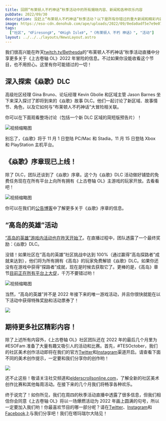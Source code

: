 ```yaml
---
title: 回顾“布莱顿人不朽神话”秋季活动中的所有揭晓内容、新闻和各种欢乐内容
pubDate: 2022/09/30
description: 没赶上“布莱顿人不朽神话”秋季活动？以下是所有你错过的重大新闻和精彩内容！
image: https://eso-cdn.denohub.com/ape/uploads/2022/09/0eda0adf5e7e9e07869fdaa2d4e3ffce.jpg
tags:
  ["社区", "《Firesong》", "《High Isle》", "《布莱顿人 不朽 神话》", "活动"]
layout: ../../../layouts/NewsLayout.astro
---
```


我们很高兴能在昨天[twitch.tv/Bethesda](https://www.twitch.tv/bethesda)的“布莱顿人不朽神话”秋季活动直播中分享更多关于《上古卷轴
OL》2022 年冒险的信息。不过如果你没能收看这个节目，也不用担心。这里有你可能错过的一切！

## 深入探索《焱歌》DLC

高级社区经理 Gina Bruno、论坛经理 Kevin Gbolie 和区域主管 Jason Barnes 坐下来深入探讨了即将到来的《焱歌》故事
DLC。他们一起讨论了新区域、故事情节、角色，以及它如何与“布莱顿人不朽神话”大冒险相关联。

你可以在下面观看整场讨论（包括一个新 DLC 区域的简短版预告片）！

![视频缩略图](https://i.ytimg.com/vi/jmitoe9EIJQ/maxresdefault.jpg)

别忘了，《焱歌》将于 11 月 1 日登陆 PC/Mac 和 Stadia，11 月 15 日登陆 Xbox 和 PlayStation 主机平台。

## 《焱歌》序章现已上线！

除了 DLC，团队还谈到了《焱歌》序章。这个为《焱歌》DLC 活动做好铺垫的免费任务现在在所有平台上向所有拥有《上古卷轴
OL》主游戏的玩家开放。去看看吧！

![视频缩略图](https://i.ytimg.com/vi/Hw_S7V14LWo/maxresdefault.jpg)

你可以在我们的[公告博客](/news/post/62839)中了解更多关于《焱歌》序章的信息。

## “高岛的英雄”活动

[“高岛的英雄”游戏内活动也在昨天开始了](https://www.elderscrollsonline.com/cn/heroesofhighisle)。在直播过程中，团队透露了一个最终奖励：《焱歌》DLC。

没错！如果社区在“高岛的英雄”社区挑战中达到
100%（通过赢得“高岛探路者”成就来达到），他们将为所有拥有《高岛》的玩家免费解锁《焱歌》DLC。如果你还没有在游戏中获得“探路者”成就，现在是时候去获取它了。更棒的是，《高岛》章节[目前正在所有平台上大促](/news/post/62925)，千万不要错过哟！

![视频缩略图](https://i.ytimg.com/vi/tVyDZHLu1KE/maxresdefault.jpg)

当然，“高岛的英雄”并不是 2022 年接下来的唯一游戏活动，并且你很快就能在以下活动中获得特殊奖励和活动票券了！

![](https://eso-cdn.denohub.com/ape/uploads/2022/09/6fe6d4d584291436d6400d6f184bb480.jpg)

## 期待更多社区精彩内容！

除了上述所有内容外，《上古卷轴 OL》社区团队还在 2022 年的最后几个月里为#ESOFam
准备了大量有趣又吸引人的活动和比赛。首先，#TESOctober，我们的社区美术创作活动即将在我们的官方[Twitter](https://twitter.com/TESOnline)和[Instagram](https://www.instagram.com/elderscrollsonline/)渠道开启。请查看下面不同的美术创作提示，一定要和我们分享你的创作哟！

![](https://eso-cdn.denohub.com/ape/uploads/2022/09/ef950c2e7cdfb7fb384a4dccccb98504.jpg)

还不止这些！敬请关注社交频道和[elderscrollsonline.com](https://www.elderscrollsonline.com/)，了解全新的社区美术创作比赛和其他每周活动。在接下来的几个月我们将畅享各种欢乐。

终于说完了！如你所见，我们在周四的秋季活动直播中透露了很多信息，但我们相信你会同意《上古卷轴 OL》将以一场爆燃活动为 2022
年画上圆满的句号，所以一定要加入我们哟！你最喜欢节目的哪一部分呢？请在[Twitter](https://twitter.com/TESOnline)、[Instagram](https://www.instagram.com/elderscrollsonline/)和[Facebook](https://www.facebook.com/elderscrollsonline)上与我们分享吧！我们在塔玛瑞尔大陆见！

